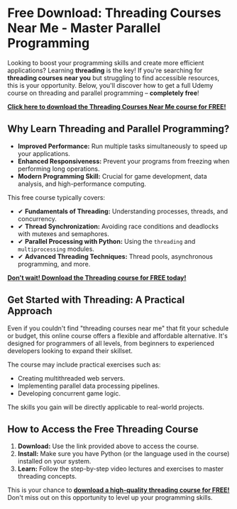 # Free Download: Threading Courses Near Me - Master Parallel Programming

Looking to boost your programming skills and create more efficient applications? Learning **threading** is the key! If you're searching for **threading courses near you** but struggling to find accessible resources, this is your opportunity. Below, you'll discover how to get a full Udemy course on threading and parallel programming – **completely free**!

[**Click here to download the Threading Courses Near Me course for FREE!**](https://udemywork.com/threading-courses-near-me)

## Why Learn Threading and Parallel Programming?

*   **Improved Performance:** Run multiple tasks simultaneously to speed up your applications.
*   **Enhanced Responsiveness:** Prevent your programs from freezing when performing long operations.
*   **Modern Programming Skill:** Crucial for game development, data analysis, and high-performance computing.

This free course typically covers:

*   ✔ **Fundamentals of Threading:** Understanding processes, threads, and concurrency.
*   ✔ **Thread Synchronization:** Avoiding race conditions and deadlocks with mutexes and semaphores.
*   ✔ **Parallel Processing with Python:** Using the `threading` and `multiprocessing` modules.
*   ✔ **Advanced Threading Techniques:** Thread pools, asynchronous programming, and more.

[**Don't wait! Download the Threading course for FREE today!**](https://udemywork.com/threading-courses-near-me)

## Get Started with Threading: A Practical Approach

Even if you couldn't find "threading courses near me" that fit your schedule or budget, this online course offers a flexible and affordable alternative. It's designed for programmers of all levels, from beginners to experienced developers looking to expand their skillset.

The course may include practical exercises such as:

*   Creating multithreaded web servers.
*   Implementing parallel data processing pipelines.
*   Developing concurrent game logic.

The skills you gain will be directly applicable to real-world projects.

## How to Access the Free Threading Course

1.  **Download:** Use the link provided above to access the course.
2.  **Install:** Make sure you have Python (or the language used in the course) installed on your system.
3.  **Learn:** Follow the step-by-step video lectures and exercises to master threading concepts.

This is your chance to **[download a high-quality threading course for FREE!](https://udemywork.com/threading-courses-near-me)** Don't miss out on this opportunity to level up your programming skills.
